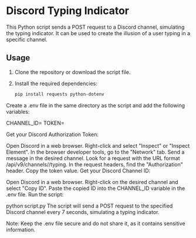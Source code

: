 # Discord Typing Indicator

This Python script sends a POST request to a Discord channel, simulating the typing indicator. It can be used to create the illusion of a user typing in a specific channel.

## Usage

1. Clone the repository or download the script file.

2. Install the required dependencies:
   ```bash
   pip install requests python-dotenv
Create a .env file in the same directory as the script and add the following variables:



CHANNEL_ID=<Your Discord Channel ID>
TOKEN=<Your Discord Authorization Token>

Get your Discord Authorization Token:

Open Discord in a web browser.
Right-click and select "Inspect" or "Inspect Element".
In the browser developer tools, go to the "Network" tab.
Send a message in the desired channel.
Look for a request with the URL format /api/v9/channels/<Channel ID>/typing.
In the request headers, find the "Authorization" header. Copy the token value.
Get your Discord Channel ID:

Open Discord in a web browser.
Right-click on the desired channel and select "Copy ID".
Paste the copied ID into the CHANNEL_ID variable in the .env file.
Run the script:

python script.py
The script will send a POST request to the specified Discord channel every 7 seconds, simulating a typing indicator.

Note: Keep the .env file secure and do not share it, as it contains sensitive information.

